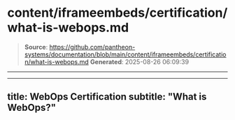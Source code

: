 # content/iframeembeds/certification/what-is-webops.md

> **Source**: https://github.com/pantheon-systems/documentation/blob/main/content/iframeembeds/certification/what-is-webops.md
> **Generated**: 2025-08-26 06:09:39

---

---
title: WebOps Certification
subtitle: "What is WebOps?"
---

<Partial file="certification-guide/what-is-webops.md" />
